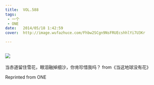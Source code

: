 ```yaml
---
title:	VOL.588
tags:
 - 一个
 - ONE
date:	2014/05/18 1:42:59
cover:	http://image.wufazhuce.com/Fhbw2SCgn9NsFRUEcshhlYi7U3Kr

---
```

![](http://image.wufazhuce.com/Fhbw2SCgn9NsFRUEcshhlYi7U3Kr)
---

当赤道留住雪花，眼泪融掉细沙，你肯珍惜我吗？ from《当这地球没有花》
 
Reprinted from ONE

